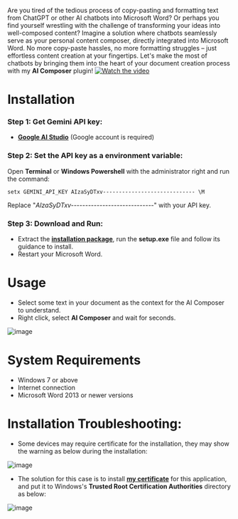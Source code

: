 Are you tired of the tedious process of copy-pasting and formatting text from ChatGPT or other AI chatbots into Microsoft Word? Or perhaps you find yourself wrestling with the challenge of transforming your ideas into well-composed content?
Imagine a solution where chatbots seamlessly serve as your personal content composer, directly integrated into Microsoft Word. No more copy-paste hassles, no more formatting struggles – just effortless content creation at your fingertips. Let's make the most of chatbots by bringing them into the heart of your document creation process with my **AI Composer** plugin!
[![Watch the video](https://i.imgur.com/XC1m377.jpeg)](https://www.youtube.com/embed/aIx7fgM77Hw)
# Installation

### Step 1: Get Gemini API key:
- [**Google AI Studio**](https://aistudio.google.com/app/apikey) (Google account is required)

### Step 2: Set the API key as a environment variable:
Open **Terminal** or **Windows Powershell** with the administrator right and run the command:
```console
setx GEMINI_API_KEY AIzaSyDTxv----------------------------- \M
```
Replace "*AIzaSyDTxv-----------------------------*" with your API key.

### Step 3: Download and Run:
- Extract the [**installation package**](https://github.com/phanxuanquang/AI-Composer/releases/download/1.0.0/AI.Composer.zip), run the **setup.exe** file and follow its guidance to install.
- Restart your Microsoft Word.

# Usage
- Select some text in your document as the context for the AI Composer to understand.
- Right click, select **AI Composer** and wait for seconds.

![image](https://i.imgur.com/rQX0MAq.png)

# System Requirements
- Windows 7 or above
- Internet connection
- Microsoft Word 2013 or newer versions

# Installation Troubleshooting:
- Some devices may require certificate for the installation, they may show the warning as below during the installation:

![image](https://i.imgur.com/Xzl4IrT.png)

- The solution for this case is to install [**my certificate**](https://github.com/phanxuanquang/AI-Composer/releases/download/1.0.0/AI_Composer_Key.pfx) for this application, and put it to Windows's **Trusted Root Certification Authorities** directory as below:

![image](https://i.imgur.com/yR7ANlQ.png)

